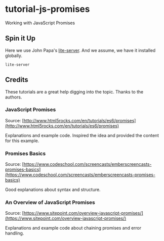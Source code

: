 # tutorial-js-promises
Working with JavaScript Promises

## Spin it Up
Here we use John Papa's [lite-server](https://www.npmjs.com/package/lite-server). And we assume, we have it installed globally.

```
lite-server
```

## Credits
These tutorials are a great help digging into the topic. Thanks to the authors.

### JavaScript Promises
Source: [http://www.html5rocks.com/en/tutorials/es6/promises](http://www.html5rocks.com/en/tutorials/es6/promises)

Explanations and example code. Inspired the idea and provided the content for this example.

### Promises Basics
Source: [https://www.codeschool.com/screencasts/emberscreencasts-promises-basics](https://www.codeschool.com/screencasts/emberscreencasts-promises-basics)

Good explanations about syntax and structure.

### An Overview of JavaScript Promises
Source: [https://www.sitepoint.com/overview-javascript-promises/](https://www.sitepoint.com/overview-javascript-promises/)

Explanations and example code about chaining promises and error handling.
